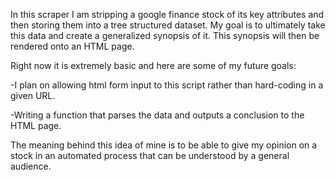 In this scraper I am stripping a google finance stock of its key attributes and then storing them into a tree structured dataset. My goal is to ultimately take this data and create a generalized synopsis of it. This synopsis will then be rendered onto an HTML page.

Right now it is extremely basic and here are some of my future goals:

-I plan on allowing html form input to this script rather than hard-coding in a given URL.

-Writing a function that parses the data and outputs a conclusion to the HTML page.

The meaning behind this idea of mine is to be able to give my opinion on a stock in an automated process that can be understood by a general audience. 
